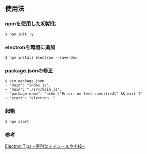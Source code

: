 ## 使用法 
### npmを使用した初期化 
```
$ npm init -y
```
### electronを環境に追加
```
$ npm install electron --save-dev
```
### package.jsonの修正
```
$ vim package.json
- "main": "index.js",
+ "main": "./src/main.js",
- "package-name": "echo \"Error: no test specified\" && exit 1"
+ "start": "electron ."
```
### 起動
```
$ npm start
```

### 参考
[Electron Tips ~便利なモジュールや小技~](https://qiita.com/shiro1212/items/1d30b583770fc16c22df)